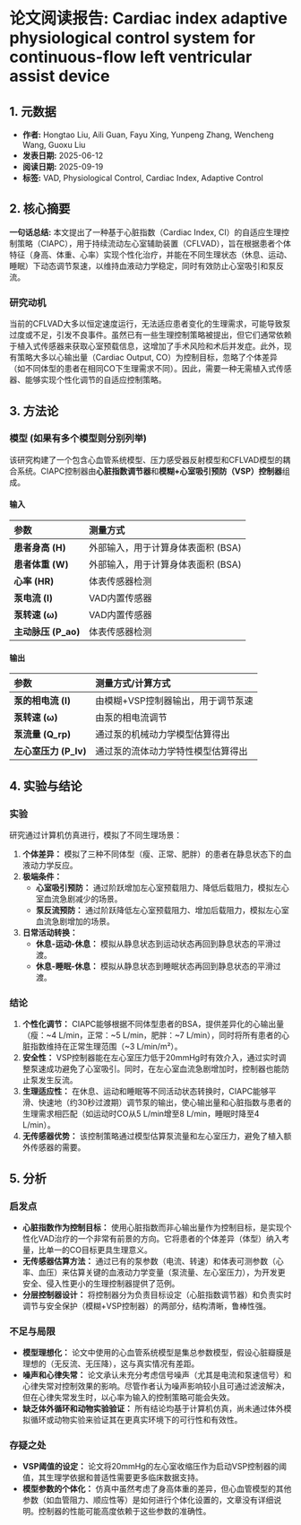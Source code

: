 # 论文阅读报告: Cardiac index adaptive physiological control system for continuous-flow left ventricular assist device

## **1. 元数据**
- **作者:** Hongtao Liu, Aili Guan, Fayu Xing, Yunpeng Zhang, Wencheng Wang, Guoxu Liu
- **发表日期:** 2025-06-12
- **阅读日期:** 2025-09-19
- **标签:** VAD, Physiological Control, Cardiac Index, Adaptive Control

## **2. 核心摘要**
**一句话总结:** 本文提出了一种基于心脏指数（Cardiac Index, CI）的自适应生理控制策略（CIAPC），用于持续流动左心室辅助装置（CFLVAD），旨在根据患者个体特征（身高、体重、心率）实现个性化治疗，并能在不同生理状态（休息、运动、睡眠）下动态调节泵速，以维持血液动力学稳定，同时有效防止心室吸引和泵反流。
### 研究动机
当前的CFLVAD大多以恒定速度运行，无法适应患者变化的生理需求，可能导致泵过度或不足，引发不良事件。虽然已有一些生理控制策略被提出，但它们通常依赖于植入式传感器来获取心室预载信息，这增加了手术风险和术后并发症。此外，现有策略大多以心输出量（Cardiac Output, CO）为控制目标，忽略了个体差异（如不同体型的患者在相同CO下生理需求不同）。因此，需要一种无需植入式传感器、能够实现个性化调节的自适应控制策略。

## **3. 方法论**
### 模型 (如果有多个模型则分别列举)
该研究构建了一个包含心血管系统模型、压力感受器反射模型和CFLVAD模型的耦合系统。CIAPC控制器由**心脏指数调节器**和**模糊+心室吸引预防（VSP）控制器**组成。
#### 输入
| 参数 | 测量方式 |
| :--- | :--- |
| **患者身高 (H)** | 外部输入，用于计算身体表面积 (BSA) |
| **患者体重 (W)** | 外部输入，用于计算身体表面积 (BSA) |
| **心率 (HR)** | 体表传感器检测 |
| **泵电流 (I)** | VAD内置传感器 |
| **泵转速 (ω)** | VAD内置传感器 |
| **主动脉压 (P_ao)** | 体表传感器检测 |

#### 输出
| 参数 | 测量方式/计算方式 |
| :--- | :--- |
| **泵的相电流 (I)** | 由模糊+VSP控制器输出，用于调节泵速 |
| **泵转速 (ω)** | 由泵的相电流调节 |
| **泵流量 (Q_rp)** | 通过泵的机械动力学模型估算得出 |
| **左心室压力 (P_lv)** | 通过泵的流体动力学特性模型估算得出 |

## **4. 实验与结论**
### 实验
研究通过计算机仿真进行，模拟了不同生理场景：
1.  **个体差异：** 模拟了三种不同体型（瘦、正常、肥胖）的患者在静息状态下的血液动力学反应。
2.  **极端条件：**
    *   **心室吸引预防：** 通过阶跃增加左心室预载阻力、降低后载阻力，模拟左心室血流急剧减少的场景。
    *   **泵反流预防：** 通过阶跃降低左心室预载阻力、增加后载阻力，模拟左心室血流急剧增加的场景。
3.  **日常活动转换：**
    *   **休息-运动-休息：** 模拟从静息状态到运动状态再回到静息状态的平滑过渡。
    *   **休息-睡眠-休息：** 模拟从静息状态到睡眠状态再回到静息状态的平滑过渡。

### 结论
1.  **个性化调节：** CIAPC能够根据不同体型患者的BSA，提供差异化的心输出量（瘦：~4 L/min，正常：~5 L/min，肥胖：~7 L/min），同时将所有患者的心脏指数维持在正常生理范围（~3 L/min/m²）。
2.  **安全性：** VSP控制器能在左心室压力低于20mmHg时有效介入，通过实时调整泵速成功避免了心室吸引。同时，在左心室血流急剧增加时，控制器也能防止泵发生反流。
3.  **生理适应性：** 在休息、运动和睡眠等不同活动状态转换时，CIAPC能够平滑、快速地（约30秒过渡期）调节泵的输出，使心输出量和心脏指数与患者的生理需求相匹配（如运动时CO从5 L/min增至8 L/min，睡眠时降至4 L/min）。
4.  **无传感器优势：** 该控制策略通过模型估算泵流量和左心室压力，避免了植入额外传感器的需要。

## **5. 分析**
### 启发点
- **心脏指数作为控制目标：** 使用心脏指数而非心输出量作为控制目标，是实现个性化VAD治疗的一个非常有前景的方向。它将患者的个体差异（体型）纳入考量，比单一的CO目标更具生理意义。
- **无传感器估算方法：** 通过已有的泵参数（电流、转速）和体表可测参数（心率、血压）来估算关键的血液动力学变量（泵流量、左心室压力），为开发更安全、侵入性更小的生理控制器提供了范例。
- **分层控制器设计：** 将控制器分为负责目标设定（心脏指数调节器）和负责实时调节与安全保护（模糊+VSP控制器）的两部分，结构清晰，鲁棒性强。

### 不足与局限
- **模型理想化：** 论文中使用的心血管系统模型是集总参数模型，假设心脏瓣膜是理想的（无反流、无压降），这与真实情况有差距。
- **噪声和心律失常：** 论文承认未充分考虑信号噪声（尤其是电流和泵速信号）和心律失常对控制效果的影响。尽管作者认为噪声影响较小且可通过滤波解决，但在心律失常发生时，以心率为输入的控制策略可能会失效。
- **缺乏体外循环和动物实验验证：** 所有结论均基于计算机仿真，尚未通过体外模拟循环或动物实验来验证其在更真实环境下的可行性和有效性。

### 存疑之处
- **VSP阈值的设定：** 论文将20mmHg的左心室收缩压作为启动VSP控制器的阈值，其生理学依据和普适性需要更多临床数据支持。
- **模型参数的个体化：** 仿真中虽然考虑了身高体重的差异，但心血管模型的其他参数（如血管阻力、顺应性等）是如何进行个体化设置的，文章没有详细说明。控制器的性能可能高度依赖于这些参数的准确性。
